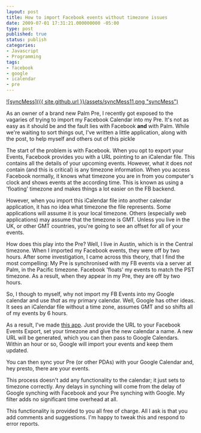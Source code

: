 ```yaml
---
layout: post
title: How to import Facebook events without timezone issues
date: 2009-07-01 17:31:21.000000000 -05:00
type: post
published: true
status: publish
categories:
- Javascript
- Programming
tags:
- facebook
- google
- icalendar
- pre
---
```

[![syncMess]({{ site.github.url }}/assets/syncMess11.png "syncMess")](/assets/syncMess11.png)

As an owner of a brand new Palm Pre, I recently got exposed to the vagaries of trying to import my Facebook Calendar into my Pre. It's not as easy as it should be and the fault lies with Facebook **and** with Palm. While we're waiting to sort things out, I've written a little application, along with the post, to help myself and others out of this pickle

The start of the problem is with Facebook. When you opt to export your Events, Facebook provides you with a URL pointing to an iCalendar file. This contains all the details of your upcoming events. However, what it does _not_ contain (and this is critical) is any timezone information. When you access Facebook normally, it knows what timezone you are in from you computer's clock and shows events at the according time. This is known as using a 'floating' timezone and makes things a lot easier on the FB backend.

However, when you import this iCalendar file into another calendar application, it has no idea what timezone the file represents. Some applications will assume it is your local timezone. Others (especially web applications) may assume that the timezone is GMT. Unless you live in the UK, or other GMT countries, you're going to see an offset for all of your events.

How does this play into the Pre? Well, I live in Austin, which is in the Central timezone. When I imported my Facebook events, they were off by two hours. After some investigation, I came across this theory, that I find the most compelling: My Pre is synchronised with my FB events via a server at Palm, in the Pacific timezone. Facebook 'floats' my events to match the PST timezone. As a result, when they appear in my Pre, they are off by two hours.

So, I though to myself, why not import my FB Events into my Google calendar and use _that_ as my primary calendar. Well, Google has other ideas. It sees an iCalendar file without a time zone, assumes GMT and so shifts all of my events by 6 hours.

As a result, I've made [this app](/fbOffsetter/configureFBO.html). Just provide the URL to your Facebook Events Export, set your timezone and give the new calendar a name. A new URL will be generated, which you can then pass to Google Calendars. Within an hour or so, Google will import your events and keep them updated.

You can then sync your Pre (or other PDAs) with your Google Calendar and, hey presto, there are your events.

This process doesn't add any functionality to the calendar; it just sets to timezone correctly. Any delays in synching will come from the delay of Google synching with Facebook and your Pre synching with Google. My filter adds no significant time overhead at all.

This functionality is provided to you all free of charge. All I ask is that you add comments and suggestions. I'm happy to tweak this and respond to error reports.
